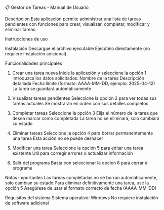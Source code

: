 
📋 Gestor de Tareas - Manual de Usuario

Descripción
Esta aplicación permite administrar una lista de tareas pendientes con funciones para crear, visualizar, completar, modificar y eliminar tareas.

Instrucciones de uso


Instalación
Descargue el archivo ejecutable
Ejecútelo directamente (no requiere instalación adicional)


Funcionalidades principales

1. Crear una tarea nueva
Inicie la aplicación y seleccione la opción 1
Introduzca los datos solicitados:
Nombre de la tarea
Descripción detallada
Fecha límite (formato: AAAA-MM-DD, ejemplo: 2025-04-12)
La tarea se guardará automáticamente


2. Visualizar tareas pendientes
Seleccione la opción 2 para ver todas sus tareas actuales
Se mostrarán en orden con sus detalles completos


3. Completar tareas
Seleccione la opción 3
Elija el número de la tarea que desea marcar como completada
La tarea no se eliminará, solo cambiará su estado


4. Eliminar tareas
Seleccione la opción 4 para borrar permanentemente una tarea
Esta acción no se puede deshacer


5. Modificar una tarea Seleccione la opción 5 para editar una tarea existente Útil para corregir errores o actualizar información



6. Salir del programa
Basta con seleccionar la opcion 6 para cerrar el programa


Notas importantes
Las tareas completadas no se borran automáticamente, solo cambian su estado
Para eliminar definitivamente una tarea, use la opción 5
Asegúrese de usar el formato correcto de fecha (AAAA-MM-DD)


Requisitos del sistema
Sistema operativo: Windows
No requiere instalación de software adicional

